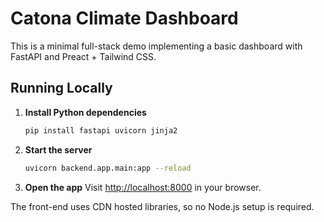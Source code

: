 # Catona Climate Dashboard

This is a minimal full-stack demo implementing a basic dashboard with FastAPI and Preact + Tailwind CSS.

## Running Locally

1. **Install Python dependencies**
   ```bash
   pip install fastapi uvicorn jinja2
   ```

2. **Start the server**
   ```bash
   uvicorn backend.app.main:app --reload
   ```

3. **Open the app**
   Visit [http://localhost:8000](http://localhost:8000) in your browser.

The front-end uses CDN hosted libraries, so no Node.js setup is required.
